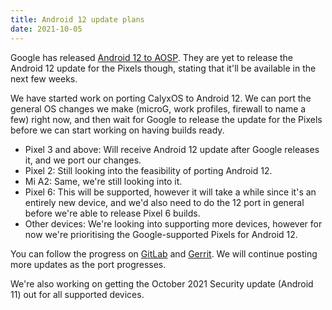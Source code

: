 ```yaml
---
title: Android 12 update plans
date: 2021-10-05
---
```


Google has released [Android 12 to AOSP](https://android-developers.googleblog.com/2021/10/android-12-is-live-in-aosp.html). They are yet to release the Android 12 update for the Pixels though, stating that it'll be available in the next few weeks.

We have started work on porting CalyxOS to Android 12. We can port the general OS changes we make (microG, work profiles, firewall to name a few) right now, and then wait for Google to release the update for the Pixels before we can start working on having builds ready.

* Pixel 3 and above: Will receive Android 12 update after Google releases it, and we port our changes.
* Pixel 2: Still looking into the feasibility of porting Android 12.
* Mi A2: Same, we're still looking into it.
* Pixel 6: This will be supported, however it will take a while since it's an entirely new device, and we'd also need to do the 12 port in general before we're able to release Pixel 6 builds.
* Other devices: We're looking into supporting more devices, however for now we're prioritising the Google-supported Pixels for Android 12.

You can follow the progress on [GitLab](https://gitlab.com/groups/CalyxOS/-/epics/28) and [Gerrit](https://review.calyxos.org/q/branch:android12). We will continue posting more updates as the port progresses.

We're also working on getting the October 2021 Security update (Android 11) out for all supported devices.